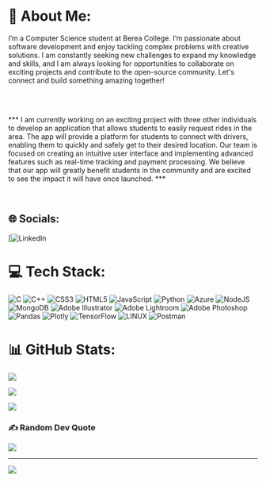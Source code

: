 

# 💫 About Me:

 

I’m a Computer Science student at Berea College. I’m passionate about software development and enjoy tackling complex problems with creative solutions. I am constantly seeking new challenges to expand my knowledge and skills, and I am always looking for opportunities to collaborate on exciting projects and contribute to the open-source community. Let's connect and build something amazing together!

<br>

<br>

 

*** I am currently working on an exciting project with three other individuals to develop an application that allows students to easily request rides in the area. The app will provide a platform for students to connect with drivers, enabling them to quickly and safely get to their desired location. Our team is focused on creating an intuitive user interface and implementing advanced features such as real-time tracking and payment processing. We believe that our app will greatly benefit students in the community and are excited to see the impact it will have once launched. ***

 

<br>

 

 

## 🌐 Socials:

[![LinkedIn](https://www.linkedin.com/in/timalsinab/)

 

# 💻 Tech Stack:

![C](https://img.shields.io/badge/c-%2300599C.svg?style=for-the-badge&logo=c&logoColor=white) ![C++](https://img.shields.io/badge/c++-%2300599C.svg?style=for-the-badge&logo=c%2B%2B&logoColor=white) ![CSS3](https://img.shields.io/badge/css3-%231572B6.svg?style=for-the-badge&logo=css3&logoColor=white) ![HTML5](https://img.shields.io/badge/html5-%23E34F26.svg?style=for-the-badge&logo=html5&logoColor=white) ![JavaScript](https://img.shields.io/badge/javascript-%23323330.svg?style=for-the-badge&logo=javascript&logoColor=%23F7DF1E) ![Python](https://img.shields.io/badge/python-3670A0?style=for-the-badge&logo=python&logoColor=ffdd54) ![Azure](https://img.shields.io/badge/azure-%230072C6.svg?style=for-the-badge&logo=azure-devops&logoColor=white) ![NodeJS](https://img.shields.io/badge/node.js-6DA55F?style=for-the-badge&logo=node.js&logoColor=white) ![MongoDB](https://img.shields.io/badge/MongoDB-%234ea94b.svg?style=for-the-badge&logo=mongodb&logoColor=white) ![Adobe Illustrator](https://img.shields.io/badge/adobeillustrator-%23FF9A00.svg?style=for-the-badge&logo=adobeillustrator&logoColor=white) ![Adobe Lightroom](https://img.shields.io/badge/Adobe%20Lightroom-31A8FF.svg?style=for-the-badge&logo=Adobe%20Lightroom&logoColor=white) ![Adobe Photoshop](https://img.shields.io/badge/adobephotoshop-%2331A8FF.svg?style=for-the-badge&logo=adobephotoshop&logoColor=white) ![Pandas](https://img.shields.io/badge/pandas-%23150458.svg?style=for-the-badge&logo=pandas&logoColor=white) ![Plotly](https://img.shields.io/badge/Plotly-%233F4F75.svg?style=for-the-badge&logo=plotly&logoColor=white) ![TensorFlow](https://img.shields.io/badge/TensorFlow-%23FF6F00.svg?style=for-the-badge&logo=TensorFlow&logoColor=white) ![LINUX](https://img.shields.io/badge/Linux-FCC624?style=for-the-badge&logo=linux&logoColor=black) ![Postman](https://img.shields.io/badge/Postman-FF6C37?style=for-the-badge&logo=postman&logoColor=white)

# 📊 GitHub Stats:

![](https://github-readme-stats.vercel.app/api?username=timalsinab&theme=dark&hide_border=false&include_all_commits=false&count_private=false)<br/>

![](https://github-readme-streak-stats.herokuapp.com/?user=timalsinab&theme=dark&hide_border=false)<br/>

![](https://github-readme-stats.vercel.app/api/top-langs/?username=timalsinab&theme=dark&hide_border=false&include_all_commits=false&count_private=false&layout=compact)

 

### ✍️ Random Dev Quote

![](https://quotes-github-readme.vercel.app/api?type=horizontal&theme=radical)

 

---

[![](https://visitcount.itsvg.in/api?id=ramazanima&icon=0&color=0)](https://visitcount.itsvg.in)

 

<!-- Proudly created with GPRM ( https://gprm.itsvg.in ) -->
